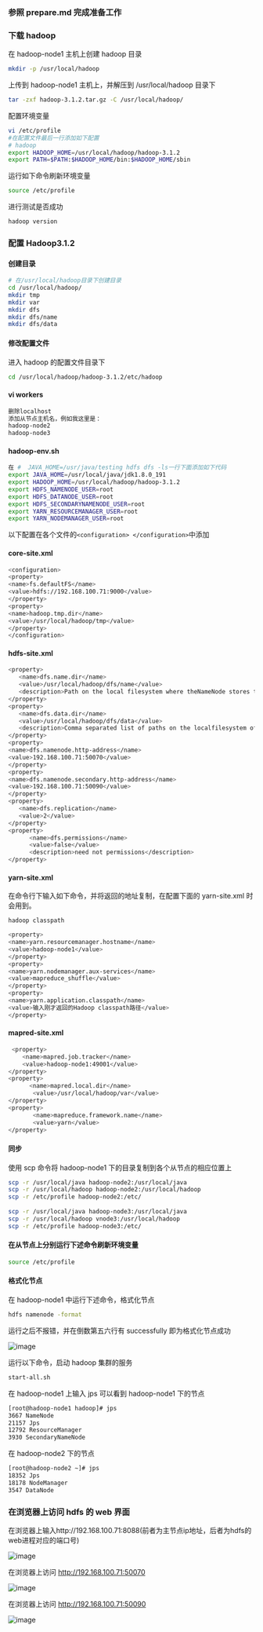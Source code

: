 ### 参照 prepare.md 完成准备工作

### 下载 hadoop
在 hadoop-node1 主机上创建 hadoop 目录
``` bash
mkdir -p /usr/local/hadoop
```
上传到 hadoop-node1 主机上，并解压到 /usr/local/hadoop 目录下
``` bash
tar -zxf hadoop-3.1.2.tar.gz -C /usr/local/hadoop/
```
配置环境变量
``` bash
vi /etc/profile
#在配置文件最后一行添加如下配置
# hadoop
export HADOOP_HOME=/usr/local/hadoop/hadoop-3.1.2
export PATH=$PATH:$HADOOP_HOME/bin:$HADOOP_HOME/sbin
``` 
运行如下命令刷新环境变量
``` bash
source /etc/profile
```
进行测试是否成功
``` bash
hadoop version
```

### 配置 Hadoop3.1.2
#### 创建目录
``` bash
# 在/usr/local/hadoop目录下创建目录
cd /usr/local/hadoop/
mkdir tmp     
mkdir var  
mkdir dfs  
mkdir dfs/name  
mkdir dfs/data  
```

#### 修改配置文件
进入 hadoop 的配置文件目录下
``` bash
cd /usr/local/hadoop/hadoop-3.1.2/etc/hadoop
```

#### vi workers
``` bash
删除localhost
添加从节点主机名，例如我这里是：
hadoop-node2
hadoop-node3
```

#### hadoop-env.sh
``` bash
在 #  JAVA_HOME=/usr/java/testing hdfs dfs -ls一行下面添加如下代码
export JAVA_HOME=/usr/local/java/jdk1.8.0_191
export HADOOP_HOME=/usr/local/hadoop/hadoop-3.1.2
export HDFS_NAMENODE_USER=root
export HDFS_DATANODE_USER=root
export HDFS_SECONDARYNAMENODE_USER=root
export YARN_RESOURCEMANAGER_USER=root
export YARN_NODEMANAGER_USER=root
```

以下配置在各个文件的```<configuration> </configuration>```中添加
#### core-site.xml
``` bash
<configuration>
<property>
<name>fs.defaultFS</name>
<value>hdfs://192.168.100.71:9000</value>
</property>
<property>
<name>hadoop.tmp.dir</name>
<value>/usr/local/hadoop/tmp</value>
</property>
</configuration>
```

#### hdfs-site.xml
``` bash
<property>
   <name>dfs.name.dir</name>
   <value>/usr/local/hadoop/dfs/name</value>
   <description>Path on the local filesystem where theNameNode stores the namespace and transactions logs persistently.</description>
</property>
<property>
   <name>dfs.data.dir</name>
   <value>/usr/local/hadoop/dfs/data</value>
   <description>Comma separated list of paths on the localfilesystem of a DataNode where it should store its blocks.</description>
</property>
<property>
<name>dfs.namenode.http-address</name>
<value>192.168.100.71:50070</value>
</property>
<property>
<name>dfs.namenode.secondary.http-address</name>
<value>192.168.100.71:50090</value>
</property>
<property>
   <name>dfs.replication</name>
   <value>2</value>
</property> 
<property>
      <name>dfs.permissions</name>
      <value>false</value>
      <description>need not permissions</description>
</property>
```

#### yarn-site.xml
在命令行下输入如下命令，并将返回的地址复制，在配置下面的 yarn-site.xml 时会用到。
``` bash
hadoop classpath
```
``` bash
<property>
<name>yarn.resourcemanager.hostname</name>
<value>hadoop-node1</value>
</property>
<property>
<name>yarn.nodemanager.aux-services</name>
<value>mapreduce_shuffle</value>
</property>
<property>
<name>yarn.application.classpath</name>
<value>输入刚才返回的Hadoop classpath路径</value>
</property>
```

#### mapred-site.xml
``` bash
 <property>
    <name>mapred.job.tracker</name>
    <value>hadoop-node1:49001</value>
</property>
<property>
      <name>mapred.local.dir</name>
       <value>/usr/local/hadoop/var</value>
</property>
<property>
       <name>mapreduce.framework.name</name>
       <value>yarn</value>
</property>
```

#### 同步
使用 scp 命令将 hadoop-node1 下的目录复制到各个从节点的相应位置上
``` bash
scp -r /usr/local/java hadoop-node2:/usr/local/java
scp -r /usr/local/hadoop hadoop-node2:/usr/local/hadoop
scp -r /etc/profile hadoop-node2:/etc/
 
scp -r /usr/local/java hadoop-node3:/usr/local/java
scp -r /usr/local/hadoop vnode3:/usr/local/hadoop
scp -r /etc/profile hadoop-node3:/etc/
```

#### 在从节点上分别运行下述命令刷新环境变量
``` bash
source /etc/profile
```

#### 格式化节点
在 hadoop-node1 中运行下述命令，格式化节点
``` bash
hdfs namenode -format
```
运行之后不报错，并在倒数第五六行有 successfully 即为格式化节点成功

![image](https://github.com/yuanyaru/hadoop/blob/master/images/start-hadoop.jpg)

运行以下命令，启动 hadoop 集群的服务
``` bash
start-all.sh
```

在 hadoop-node1 上输入 jps 可以看到 hadoop-node1 下的节点
``` bash
[root@hadoop-node1 hadoop]# jps
3667 NameNode
21157 Jps
12792 ResourceManager
3930 SecondaryNameNode
```
在 hadoop-node2 下的节点
``` bash
[root@hadoop-node2 ~]# jps
18352 Jps
18178 NodeManager
3547 DataNode
```

### 在浏览器上访问 hdfs 的 web 界面
在浏览器上输入http://192.168.100.71:8088(前者为主节点ip地址，后者为hdfs的web进程对应的端口号)

![image](https://github.com/yuanyaru/hadoop/blob/master/images/8088.jpg)

在浏览器上访问 http://192.168.100.71:50070

![image](https://github.com/yuanyaru/hadoop/blob/master/images/50070.jpg)

在浏览器上访问 http://192.168.100.71:50090

![image](https://github.com/yuanyaru/hadoop/blob/master/images/50090.jpg)
